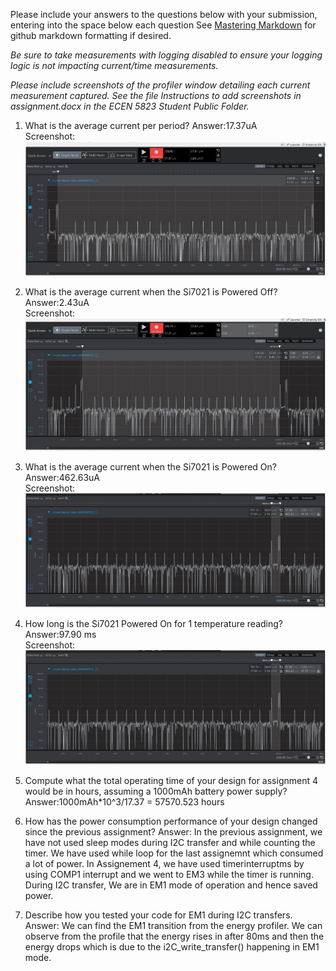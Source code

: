 Please include your answers to the questions below with your submission, entering into the space below each question
See [Mastering Markdown](https://guides.github.com/features/mastering-markdown/) for github markdown formatting if desired.

*Be sure to take measurements with logging disabled to ensure your logging logic is not impacting current/time measurements.*

*Please include screenshots of the profiler window detailing each current measurement captured.  See the file Instructions to add screenshots in assignment.docx in the ECEN 5823 Student Public Folder.* 

1. What is the average current per period?
   Answer:17.37uA
   <br>Screenshot:  
   ![Avg_current_per_period][Avg_current_per_period]  

2. What is the average current when the Si7021 is Powered Off?
   Answer:2.43uA
   <br>Screenshot: 
   ![Avg_current_LPM_Off][Avg_current_LPM_Off]  

3. What is the average current when the Si7021 is Powered On?
   Answer:462.63uA
   <br>Screenshot:  
   ![Avg_current_LPM_On][Avg_current_LPM_On]

4. How long is the Si7021 Powered On for 1 temperature reading?
   Answer:97.90 ms
   <br>Screenshot:  
   ![duration_lpm_on][duration_lpm_on]  

5. Compute what the total operating time of your design for assignment 4 would be in hours, assuming a 1000mAh battery power supply?
   Answer:1000mAh*10^3/17.37 =  57570.523 hours
   
6. How has the power consumption performance of your design changed since the previous assignment?
   Answer:  In the previous assignment, we have not used sleep modes during I2C transfer and while counting the timer. We have used while loop for the last assignemnt which consumed a lot of power.
   In Assignement 4, we have used timerinterruptms by using COMP1 interrupt and we went to EM3 while the timer is running. During I2C transfer, We are in EM1 mode of operation and hence saved power. 
   
7. Describe how you tested your code for EM1 during I2C transfers.
   Answer: We can find the EM1 transition from the energy profiler. We can observe from the profile that the energy rises in after 80ms and then the energy drops which is due to the i2C_write_transfer() happening in EM1 mode.

[Avg_current_per_period]: screenshots/assignment4/avg_current_per_period.JPG "Avg_current_per_period"
[Avg_current_LPM_Off]: screenshots/assignment4/avg_current_lpm_off.JPG "Avg_current_LPM_Off"
[Avg_current_LPM_On]: screenshots/assignment4/avg_current_lpm_on.JPG "Avg_current_LPM_On"
[duration_lpm_on]:screenshots/assignment4/duration_lpm_on.JPG "duration_lpm_on"
